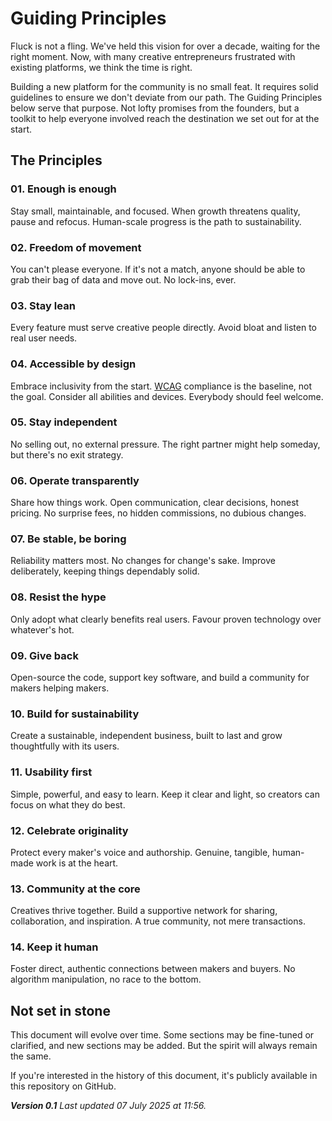 # Guiding Principles

Fluck is not a fling. We've held this vision for over a decade, waiting for the
right moment. Now, with many creative entrepreneurs frustrated with existing
platforms, we think the time is right.

Building a new platform for the community is no small feat. It requires solid
guidelines to ensure we don't deviate from our path. The Guiding Principles
below serve that purpose. Not lofty promises from the founders, but a toolkit
to help everyone involved reach the destination we set out for at the start.

## The Principles

### 01. Enough is enough

Stay small, maintainable, and focused. When growth threatens quality, pause and
refocus. Human-scale progress is the path to sustainability.

### 02. Freedom of movement

You can't please everyone. If it's not a match, anyone should be able to grab
their bag of data and move out. No lock-ins, ever.

### 03. Stay lean

Every feature must serve creative people directly. Avoid bloat and listen to
real user needs.

### 04. Accessible by design

Embrace inclusivity from the start.
[WCAG](https://en.wikipedia.org/wiki/Web_Content_Accessibility_Guidelines)
compliance is the baseline, not the goal. Consider all abilities and devices.
Everybody should feel welcome.

### 05. Stay independent

No selling out, no external pressure. The right partner might help someday, but
there's no exit strategy.

### 06. Operate transparently

Share how things work. Open communication, clear decisions, honest pricing. No
surprise fees, no hidden commissions, no dubious changes.

### 07. Be stable, be boring

Reliability matters most. No changes for change's sake. Improve deliberately,
keeping things dependably solid.

### 08. Resist the hype

Only adopt what clearly benefits real users. Favour proven technology over
whatever's hot.

### 09. Give back

Open-source the code, support key software, and build a community for makers
helping makers.

### 10. Build for sustainability

Create a sustainable, independent business, built to last and grow thoughtfully
with its users.

### 11. Usability first

Simple, powerful, and easy to learn. Keep it clear and light, so creators can
focus on what they do best.

### 12. Celebrate originality

Protect every maker's voice and authorship. Genuine, tangible, human-made work
is at the heart.

### 13. Community at the core

Creatives thrive together. Build a supportive network for sharing,
collaboration, and inspiration. A true community, not mere transactions.

### 14. Keep it human

Foster direct, authentic connections between makers and buyers. No algorithm
manipulation, no race to the bottom.

## Not set in stone

This document will evolve over time. Some sections may be fine-tuned or
clarified, and new sections may be added. But the spirit will always remain the
same.

If you're interested in the history of this document, it's publicly available
in this repository on GitHub.

_**Version 0.1**_
_Last updated 07 July 2025 at 11:56._
